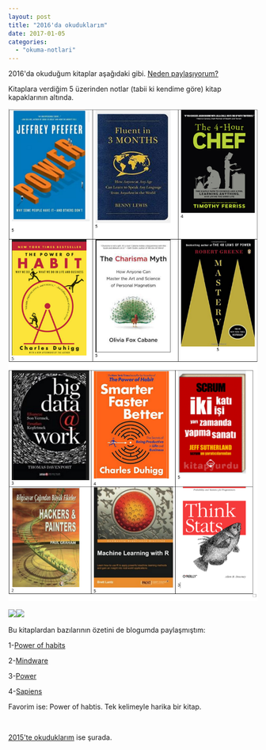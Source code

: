 ```yaml
---
layout: post
title: "2016'da okuduklarım"
date: 2017-01-05
categories: 
  - "okuma-notlari"
---
```


2016'da okuduğum kitaplar aşağıdaki gibi. [Neden paylaşıyorum?](http://suatatan.com/blog/2013/05/31/suat-atanin-okuma-notlari-neden-var-neden/)

Kitaplara verdiğim 5 üzerinden notlar (tabii ki kendime göre) kitap kapaklarının altında.

![](/images/2016k1.png) ![](/images/2016k2.png)

![](/images/2016k3-202x300.png)![](/images/sapiens-201x300.png)

Bu kitaplardan bazılarının özetini de blogumda paylaşmıştım:

1-[Power of habits](http://suatatan.com/blog/2016/05/24/the-power-of-habits-aliskanliklarin-gucu-artik/) 

2-[Mindware](http://suatatan.com/blog/2016/09/27/mindware-beyniniz-bir-akilli-telefon-uygulamasi/)

3-[Power](http://suatatan.com/blog/2016/03/17/guc-neden-bazilari-ona-sahipken-bazilari/)

4-[Sapiens](http://suatatan.com/blog/2016/11/21/sapiens-insanligin-eglenceli-tarihi/)

Favorim ise: Power of habtis. Tek kelimeyle harika bir kitap.

 

[2015'te okuduklarım](http://suatatan.com/blog/2015/12/21/2015te-hangi-kitaplari-okudum/) ise şurada.
